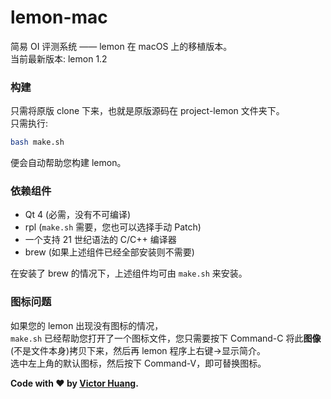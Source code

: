 # lemon-mac
简易 OI 评测系统 —— lemon 在 macOS 上的移植版本。  
当前最新版本: lemon 1.2
### 构建
只需将原版 clone 下来，也就是原版源码在 project-lemon 文件夹下。  
只需执行: 
```bash
bash make.sh
```
便会自动帮助您构建 lemon。

### 依赖组件
* Qt 4 (必需，没有不可编译)
* rpl (`make.sh` 需要，您也可以选择手动 Patch)
* 一个支持 21 世纪语法的 C/C++ 编译器
* brew (如果上述组件已经全部安装则不需要)

在安装了 brew 的情况下，上述组件均可由 `make.sh` 来安装。

### 图标问题
如果您的 lemon 出现没有图标的情况，  
`make.sh` 已经帮助您打开了一个图标文件，您只需要按下 Command-C 将此**图像**(不是文件本身)拷贝下来，然后再 lemon 程序上右键->显示简介。  
选中左上角的默认图标，然后按下 Command-V，即可替换图标。

**Code with ❤️ by [Victor Huang](https://imvictor.tech).**